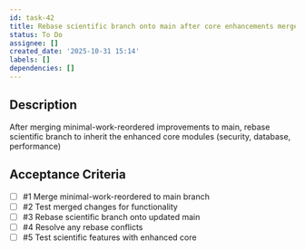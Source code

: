 ```yaml
---
id: task-42
title: Rebase scientific branch onto main after core enhancements merge
status: To Do
assignee: []
created_date: '2025-10-31 15:14'
labels: []
dependencies: []
---
```


## Description

<!-- SECTION:DESCRIPTION:BEGIN -->
After merging minimal-work-reordered improvements to main, rebase scientific branch to inherit the enhanced core modules (security, database, performance)
<!-- SECTION:DESCRIPTION:END -->

## Acceptance Criteria
<!-- AC:BEGIN -->
- [ ] #1 Merge minimal-work-reordered to main branch
- [ ] #2 Test merged changes for functionality
- [ ] #3 Rebase scientific branch onto updated main
- [ ] #4 Resolve any rebase conflicts
- [ ] #5 Test scientific features with enhanced core
<!-- AC:END -->
